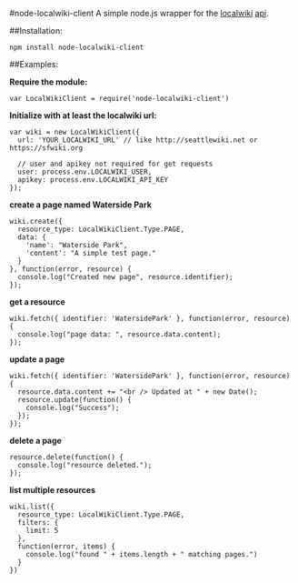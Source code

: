 #node-localwiki-client
A simple node.js wrapper for the [localwiki](http://github.com/localwiki) [api](http://localwiki.readthedocs.org/en/latest/api.html).

##Installation:
````
npm install node-localwiki-client
````

##Examples:

**Require the module:**
````
var LocalWikiClient = require('node-localwiki-client')
````

**Initialize with at least the localwiki url:**
````
var wiki = new LocalWikiClient({
  url: 'YOUR_LOCALWIKI_URL' // like http://seattlewiki.net or https://sfwiki.org
  
  // user and apikey not required for get requests
  user: process.env.LOCALWIKI_USER,
  apikey: process.env.LOCALWIKI_API_KEY
});
````

**create a page named Waterside Park**
````
wiki.create({
  resource_type: LocalWikiClient.Type.PAGE,
  data: {
    'name': "Waterside Park",
    'content': "A simple test page."
  }
}, function(error, resource) {
  console.log("Created new page", resource.identifier);
});
````

**get a resource**
````
wiki.fetch({ identifier: 'WatersidePark' }, function(error, resource) {
  console.log("page data: ", resource.data.content);
});
````

**update a page**
````
wiki.fetch({ identifier: 'WatersidePark' }, function(error, resource) {
  resource.data.content += "<br /> Updated at " + new Date();
  resource.update(function() {
    console.log("Success");
  });
});
````

**delete a page**
````
resource.delete(function() {
  console.log("resource deleted.");
});
````

**list multiple resources**
````
wiki.list({
  resource_type: LocalWikiClient.Type.PAGE,
  filters: {
    limit: 5
  },
  function(error, items) {
    console.log("found " + items.length + " matching pages.")
  }
})
````